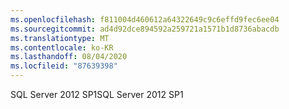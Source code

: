 ```yaml
---
ms.openlocfilehash: f811004d460612a64322649c9c6effd9fec6ee04
ms.sourcegitcommit: ad4d92dce894592a259721a1571b1d8736abacdb
ms.translationtype: MT
ms.contentlocale: ko-KR
ms.lasthandoff: 08/04/2020
ms.locfileid: "87639398"
---
```

<span data-ttu-id="95335-101">SQL Server 2012 SP1</span><span class="sxs-lookup"><span data-stu-id="95335-101">SQL Server 2012 SP1</span></span>
